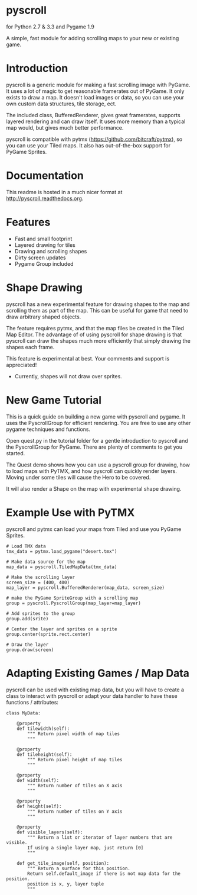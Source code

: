 pyscroll
========

for Python 2.7 & 3.3 and Pygame 1.9

A simple, fast module for adding scrolling maps to your new or existing game.


Introduction
============

pyscroll is a generic module for making a fast scrolling image with PyGame.  It
uses a lot of magic to get reasonable framerates out of PyGame.  It only exists
to draw a map.  It doesn't load images or data, so you can use your own custom
data structures, tile storage, ect.

The included class, BufferedRenderer, gives great framerates, supports layered
rendering and can draw itself.  It uses more memory than a typical map would,
but gives much better performance.

pyscroll is compatible with pytmx (https://github.com/bitcraft/pytmx), so you
can use your Tiled maps.  It also has out-of-the-box support for PyGame Sprites.


Documentation
=============

This readme is hosted in a much nicer format at http://pyscroll.readthedocs.org.


Features
========

- Fast and small footprint
- Layered drawing for tiles
- Drawing and scrolling shapes
- Dirty screen updates
- Pygame Group included


Shape Drawing
=============

pyscroll has a new experimental feature for drawing shapes to the map and
scrolling them as part of the map.  This can be useful for game that need to
draw arbitrary shaped objects.

The feature requires pytmx, and that the map files be created in the Tiled Map
Editor.  The advantage of of using pyscroll for shape drawing is that pyscroll
can draw the shapes much more efficiently that simply drawing the shapes each
frame.

This feature is experimental at best.  Your comments and support is appreciated!

* Currently, shapes will not draw over sprites.


New Game Tutorial
=================

This is a quick guide on building a new game with pyscroll and pygame.  It uses
the PyscrollGroup for efficient rendering.  You are free to use any other pygame
techniques and functions.

Open quest.py in the tutorial folder for a gentle introduction to pyscroll and
the PyscrollGroup for PyGame.  There are plenty of comments to get you started.

The Quest demo shows how you can use a pyscroll group for drawing, how to load
maps with PyTMX, and how pyscroll can quickly render layers.  Moving under some
tiles will cause the Hero to be covered.

It will also render a Shape on the map with experimental shape drawing.


Example Use with PyTMX
======================

pyscroll and pytmx can load your maps from Tiled and use you PyGame Sprites.

    # Load TMX data
    tmx_data = pytmx.load_pygame("desert.tmx")

    # Make data source for the map
    map_data = pyscroll.TiledMapData(tmx_data)

    # Make the scrolling layer
    screen_size = (400, 400)
    map_layer = pyscroll.BufferedRenderer(map_data, screen_size)

    # make the PyGame SpriteGroup with a scrolling map
    group = pyscroll.PyscrollGroup(map_layer=map_layer)

    # Add sprites to the group
    group.add(srite)

    # Center the layer and sprites on a sprite
    group.center(sprite.rect.center)

    # Draw the layer
    group.draw(screen)


Adapting Existing Games / Map Data
==================================

pyscroll can be used with existing map data, but you will have to create a
class to interact with pyscroll or adapt your data handler to have these
functions / attributes:


    class MyData:

        @property
        def tilewidth(self):
            """ Return pixel width of map tiles
            """

        @property
        def tileheight(self):
            """ Return pixel height of map tiles
            """

        @property
        def width(self):
            """ Return number of tiles on X axis
            """

        @property
        def height(self):
            """ Return number of tiles on Y axis
            """

        @property
        def visible_layers(self):
            """ Return a list or iterator of layer numbers that are visible.
            If using a single layer map, just return [0]
            """

        def get_tile_image(self, position):
            """ Return a surface for this position.
            Return self.default_image if there is not map data for the position.
            position is x, y, layer tuple
            """

